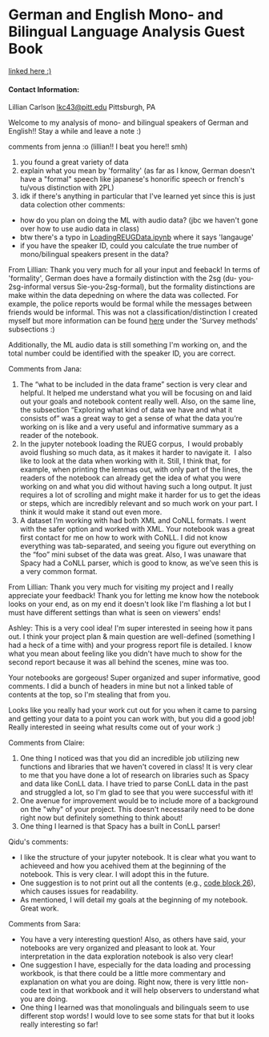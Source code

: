 # German and English Mono- and Bilingual Language Analysis Guest Book
[linked here :)](https://github.com/Data-Science-for-Linguists-2025/DEU-ENG-Mono-and-Billingual-Speakers)
#### Contact Information: 
Lillian Carlson
lkc43@pitt.edu
Pittsburgh, PA

Welcome to my analysis of mono- and bilingual speakers of German and English!! Stay a while and leave a note :)

comments from jenna :o (lillian!! I beat you here!! smh)
1. you found a great variety of data 
2. explain what you mean by 'formality' (as far as I know, German doesn't have a "formal" speech like japanese's honorific speech or french's tu/vous distinction with 2PL)
3. idk if there's anything in particular that I've learned yet since this is just data colection
other comments:
- how do you plan on doing the ML with audio data? (jbc we haven't gone over how to use audio data in class)
- btw there's a typo in [LoadingREUGData.ipynb](https://github.com/Data-Science-for-Linguists-2025/DEU-ENG-Mono-and-Billingual-Speakers/blob/main/LoadingRUEGData.ipynb) where it says 'langauge'
- if you have the speaker ID, could you calculate the true number of mono/bilingual speakers present in the data?

From Lillian: Thank you very much for all your input and feeback! In terms of 'formality', German does have a formaily distinction with the 2sg (du- you-2sg-informal versus Sie-you-2sg-formal), but the formality distinctions are make within the data depedning on where the data was collected. For example, the police reports would be formal while the messages between friends would be informal. This was not a classification/distinction I created myself but more information can be found [here](https://www.linguistik.hu-berlin.de/en/institut-en/professuren-en/rueg/rueg-corpus) under the 'Survey methods' subsections :)

Additionally, the ML audio data is still something I'm working on, and the total number could be identified with the speaker ID, you are correct.

Comments from Jana:
1. The “what to be included in the data frame” section is very clear and helpful. It helped me understand what you will be focusing on and laid out your goals and notebook content really well. Also, on the same line, the subsection “Exploring what kind of data we have and what it consists of”  was a great way to get a sense of what the data you’re working on is like and a very useful and informative summary as a reader of the notebook.  
2. In the jupyter notebook loading the RUEG corpus,  I would probably avoid flushing so much data, as it makes it harder to navigate it.  I also like to look at the data when working with it. Still, I think that, for example, when printing the lemmas out, with only part of the lines, the readers of the notebook can already get the idea of what you were working on and what you did without having such a long output. It just requires a lot of scrolling and might make it harder for us to get the ideas or steps, which are incredibly relevant and so much work on your part. I think it would make it stand out even more. 
3. A dataset I’m working with had both XML and CoNLL formats. I went with the safer option and worked with XML. Your notebook was a great first contact for me on how to work with CoNLL. I did not know everything was tab-separated, and seeing you figure out everything on the “foo” mini subset of the data was great. Also, I was unaware that Spacy had a CoNLL parser, which is good to know, as we’ve seen this is a very common format. 

From Lillian: Thank you very much for visiting my project and I really appreciate your feedback! Thank you for letting me know how the notebook looks on your end, as on my end it doesn't look like I'm flashing a lot but I must have different settings than what is seen on viewers' ends!

Ashley:
This is a very cool idea! I'm super interested in seeing how it pans out. I think your project plan & main question are well-defined (something I had a heck of a time with)
and your progress report file is detailed. I know what you mean about feeling like you didn't have much to show for the second report because it was all behind the scenes, mine was too. 

Your notebooks are gorgeous! Super organized and super informative, good comments. I did a bunch of headers in mine but not a linked table of contents at the top, so I'm stealing that from you.

Looks like you really had your work cut out for you when it came to parsing and getting your data to a point you can work with, but you did a good job!
Really interested in seeing what results come out of your work :)

Comments from Claire:
1. One thing I noticed was that you did an incredible job utilizing new functions and libraries that we haven't covered in class! It is very clear to me that you have done a lot of research on libraries such as Spacy and data like ConLL data. I have tried to parse ConLL data in the past and struggled a lot, so I'm glad to see that you were successful with it!
2. One avenue for improvement would be to include more of a background on the "why" of your project. This doesn't necessarily need to be done right now but definitely something to think about!
3. One thing I learned is that Spacy has a built in ConLL parser!

Qidu's comments:
- I like the structure of your jupyter notebook. It is clear what you want to achieveed and how you acehived them at the beginning of the notebook. This is very clear. I will adopt this in the future.  
- One suggestion is to not print out all the contents (e.g., [code block 26](https://github.com/Data-Science-for-Linguists-2025/DEU-ENG-Mono-and-Billingual-Speakers/blob/main/LoadingRUEGData.ipynb)), which causes issues for readability. 
- As mentioned, I will detail my goals at the beginning of my notebook. Great work. 

Comments from Sara:
- You have a very interesting question! Also, as others have said, your notebooks are very organized and pleasant to look at. Your interpretation in the data exploration notebook is also very clear!
- One suggestion I have, especially for the data loading and processing workbook, is that there could be a little more commentary and explanation on what you are doing. Right now, there is very little non-code text in that workbook and it will help observers to understand what you are doing.
- One thing I learned was that monolinguals and bilinguals seem to use different stop words! I would love to see some stats for that but it looks really interesting so far!